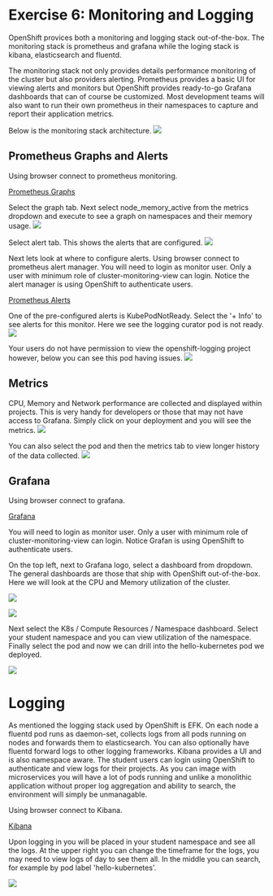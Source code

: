# Exercise 6: Monitoring and Logging
OpenShift provices both a monitoring and logging stack out-of-the-box. The monitoring stack is prometheus and grafana while the loging stack is kibana, elasticsearch and fluentd.

The monitoring stack not only provides details performance monitoring of the cluster but also providers alerting. Prometheus provides a basic UI for viewing alerts and monitors but OpenShift provides ready-to-go Grafana dashboards that can of course be customized. Most development teams will also want to run their own prometheus in their namespaces to capture and report their application metrics.

Below is the monitoring stack architecture.
![](images/efk_architecture.PNG)

## Prometheus Graphs and Alerts
Using browser connect to prometheus monitoring.

[Prometheus Graphs](https://prometheus-k8s-openshift-monitoring.apps.46.4.207.247.xip.io)

Select the graph tab. Next select node_memory_active from the metrics dropdown and execute to see a graph on namespaces and their memory usage.
![](images/node_mem_prometheus.PNG)

Select alert tab. This shows the alerts that are configured.
![](images/okd_prometheus_alerts.PNG)

Next lets look at where to configure alerts. Using browser connect to prometheus alert manager. You will need to login as monitor user. Only a user with minimum role of cluster-monitoring-view can login. Notice the alert manager is using OpenShift to authenticate users.

[Prometheus Alerts](https://alertmanager-main-openshift-monitoring.apps.46.4.207.247.xip.io)

One of the pre-configured alerts is KubePodNotReady. Select the '+ Info' to see alerts for this monitor. Here we see the logging curator pod is not ready.
![](images/curator_alert_manager.PNG)

Your users do not have permission to view the openshift-logging project however, below you can see this pod having issues.
![](images/curator_image_failed.PNG)

## Metrics
CPU, Memory and Network performance are collected and displayed within projects. This is very handy for developers or those that may not have access to Grafana. Simply click on your deployment and you will see the metrics. 
![](images/okd_metrics.PNG)

You can also select the pod and then the metrics tab to view longer history of the data collected.
![](images/okd_metrics_2.PNG)

## Grafana
Using browser connect to grafana.

[Grafana](https://grafana-openshift-monitoring.apps.46.4.207.247.xip.io) 

You will need to login as monitor user. Only a user with minimum role of cluster-monitoring-view can login. Notice Grafan is using OpenShift to authenticate users.

On the top left, next to Grafana logo, select a dashboard from dropdown. The general dashboards are those that ship with OpenShift out-of-the-box. Here we will look at the CPU and Memory utilization of the cluster.

![](images/cluster_cpu_grafana.PNG)

![](images/cluster_mem_grafana.PNG)

Next select the K8s / Compute Resources / Namespace dashboard. Select your student namespace and you can view utilization of the namespace. Finally select the pod and now we can drill into the hello-kubernetes pod we deployed.

![](images/grafana_namespace.PNG)


# Logging
As mentioned the logging stack used by OpenShift is EFK. On each node a fluentd pod runs as daemon-set, collects logs from all pods running on nodes and forwards them to elasticsearch. You can also optionally have fluentd forward logs to other logging frameworks. Kibana provides a UI and is also namespace aware. The student users can login using OpenShift to authenticate and view logs for their projects. As you can image with microservices you will have a lot of pods running and unlike a monolithic application without proper log aggregation and ability to search, the environment will simply be unmanagable.

Using browser connect to Kibana.

[Kibana](https://logging.apps.46.4.207.247.xip.io)

Upon logging in you will be placed in your student namespace and see all the logs. At the upper right you can change the timeframe for the logs, you may need to view logs of day to see them all. In the middle you can search, for example by pod label 'hello-kubernetes'.

![](images/efk_logs.PNG)
